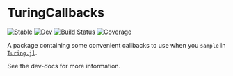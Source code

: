 # TuringCallbacks

[![Stable](https://img.shields.io/badge/docs-stable-blue.svg)](https://turinglang.github.io/TuringCallbacks.jl/stable)
[![Dev](https://img.shields.io/badge/docs-dev-blue.svg)](https://turinglang.github.io/TuringCallbacks.jl/dev)
[![Build Status](https://github.com/torfjelde/TuringCallbacks.jl/workflows/CI/badge.svg)](https://github.com/TuringLang/TuringCallbacks.jl/actions)
[![Coverage](https://codecov.io/gh/torfjelde/TuringCallbacks.jl/branch/master/graph/badge.svg)](https://codecov.io/gh/TuringLang/TuringCallbacks.jl)

A package containing some convenient callbacks to use when you `sample` in [`Turing.jl`](https://codecov.io/gh/TuringLang/Turing.jl).

See the dev-docs for more information.
